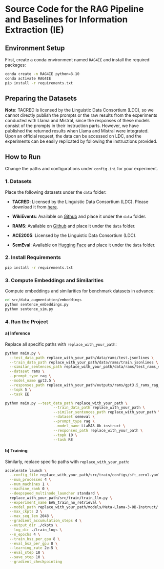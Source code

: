 # Source Code for the RAG Pipeline and Baselines for Information Extraction (IE)

## Environment Setup

First, create a conda environment named `RAG4IE` and install the required packages:

```bash
conda create -n RAG4IE python=3.10
conda activate RAG4IE
pip install -r requirements.txt
```

## Preparing the Datasets

**Note:** TACRED is licensed by the Linguistic Data Consortium (LDC), so we cannot directly publish the prompts or the raw results from the experiments conducted with Llama and Mistral, since the responses of these models consist of the prompts in their instruction parts. However, we have published the returned results when Llama and Mistral were integrated. Upon an official request, the data can be accessed on LDC, and the experiments can be easily replicated by following the instructions provided.

## How to Run

Change the paths and configurations under `config.ini` for your experiment.

### 1. Datasets

Place the following datasets under the `data` folder:

- **TACRED**: Licensed by the Linguistic Data Consortium (LDC). Please download it from [here](https://catalog.ldc.upenn.edu/LDC2018T24).
  
- **WikiEvents**: Available on [Github](https://github.com/LWL-cpu/SCPRG-master) and place it under the `data` folder.
  
- **RAMS**: Available on [Github](https://github.com/LWL-cpu/SCPRG-master) and place it under the `data` folder.
  
- **ACE2005**: Licensed by the Linguistic Data Consortium (LDC).

- **SemEval**: Available on [Hugging Face](https://huggingface.co/datasets/sem_eval_2010_task_8) and place it under the `data` folder.

### 2. Install Requirements

```bash
pip install -r requirements.txt
```

### 3. Compute Embeddings and Similarities

Compute embeddings and similarities for benchmark datasets in advance:

```bash
cd src/data_augmentation/embeddings
python sentence_embeddings.py
python sentence_sim.py
```

### 4. Run the Project

#### a) Inference

Replace all specific paths with `replace_with_your_path`:

```bash
python main.py \
  --test_data_path replace_with_your_path/data/rams/test.jsonlines \
  --train_data_path replace_with_your_path/data/rams/train.jsonlines \
  --similar_sentences_path replace_with_your_path/data/rams/test_rams_similarities.json \
  --dataset rams \
  --prompt_type rag \
  --model_name gpt3.5 \
  --responses_path replace_with_your_path/outputs/rams/gpt3.5_rams_rag_5_doc.json \
  --topk 5 \
  --task EE
```

```bash
python main.py --test_data_path replace_with_your_path \
                      --train_data_path replace_with_your_path \
                      --similar_sentences_path replace_with_your_path \
                      --dataset semeval \
                      --prompt_type rag \
                      --model_name LLaMA3-8b-instruct \
                      --responses_path replace_with_your_path \
                      --topk 10 \
                      --task RE
```
#### b) Training

Similarly, replace specific paths with `replace_with_your_path`:

```bash
accelerate launch \
  --config_file replace_with_your_path/src/train/configs/sft_zero1.yaml \
  --num_processes 4 \
  --num_machines 1 \
  --machine_rank 0 \
  --deepspeed_multinode_launcher standard \
  replace_with_your_path/src/train/train_llm.py \
  --experiment_name EAE_train_no_retrieval \
  --model_path replace_with_your_path/models/Meta-Llama-3-8B-Instruct/ \
  --max_ckpts 3 \
  --max_seq_len 2048 \
  --gradient_accumulation_steps 4 \
  --output_dir ./ckpts \
  --log_dir ./train_logs \
  --n_epochs 4 \
  --train_bsz_per_gpu 8 \
  --eval_bsz_per_gpu 8 \
  --learning_rate 2e-5 \
  --eval_step 10 \
  --save_step 10 \
  --gradient_checkpointing
```
